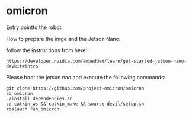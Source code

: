 # omicron

Entry pointto the robot.

How to prepare the imge and the Jetson Nano:

follow the instructions from here:
```
https://developer.nvidia.com/embedded/learn/get-started-jetson-nano-devkit#intro
```

Please boot the jetson nao and execute the following commands:
```
git clone https;//github.com/project-omicron/omicron
cd omicron
./install dependencies.sh
cd catkin_ws && catkin_make && source devil/setup.sh
roslauch run_omicron
```
